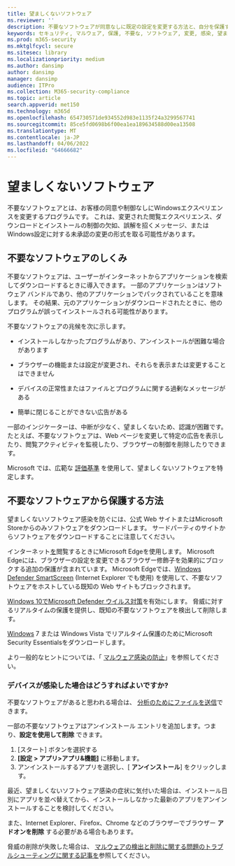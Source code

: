 ```yaml
---
title: 望ましくないソフトウェア
ms.reviewer: ''
description: 不要なソフトウェアが同意なしに既定の設定を変更する方法と、自分を保護するためにできることについて説明します。
keywords: セキュリティ, マルウェア, 保護, 不要な, ソフトウェア, 変更, 感染, 望ましくないソフトウェア, ソフトウェア バンドル, ブラウザー修飾子, プライバシー, セキュリティ, コンピューティング エクスペリエンス, 感染を防ぐ, ソリューション, WDSI, MMPC, Microsoft マルウェア プロテクション センター, ウイルス研究の脅威, 研究マルウェア, PC 保護, コンピューター感染, ウイルス感染, 説明, 修復, 最新の脅威
ms.prod: m365-security
ms.mktglfcycl: secure
ms.sitesec: library
ms.localizationpriority: medium
ms.author: dansimp
author: dansimp
manager: dansimp
audience: ITPro
ms.collection: M365-security-compliance
ms.topic: article
search.appverid: met150
ms.technology: m365d
ms.openlocfilehash: 654730571de934552d983e1135f24a3299567741
ms.sourcegitcommit: 85ce5fd0698b6f00ea1ea189634588d00ea13508
ms.translationtype: MT
ms.contentlocale: ja-JP
ms.lasthandoff: 04/06/2022
ms.locfileid: "64666682"
---
```

# <a name="unwanted-software"></a>望ましくないソフトウェア

不要なソフトウェアとは、お客様の同意や制御なしにWindowsエクスペリエンスを変更するプログラムです。 これは、変更された閲覧エクスペリエンス、ダウンロードとインストールの制御の欠如、誤解を招くメッセージ、またはWindows設定に対する未承認の変更の形式を取る可能性があります。

## <a name="how-unwanted-software-works"></a>不要なソフトウェアのしくみ

不要なソフトウェアは、ユーザーがインターネットからアプリケーションを検索してダウンロードするときに導入できます。 一部のアプリケーションはソフトウェア バンドルであり、他のアプリケーションでパックされていることを意味します。 その結果、元のアプリケーションがダウンロードされたときに、他のプログラムが誤ってインストールされる可能性があります。

不要なソフトウェアの兆候を次に示します。

- インストールしなかったプログラムがあり、アンインストールが困難な場合があります

- ブラウザーの機能または設定が変更され、それらを表示または変更することはできません

- デバイスの正常性またはファイルとプログラムに関する過剰なメッセージがある

- 簡単に閉じることができない広告がある

一部のインジケーターは、中断が少なく、望ましくないため、認識が困難です。 たとえば、不要なソフトウェアは、Web ページを変更して特定の広告を表示したり、閲覧アクティビティを監視したり、ブラウザーの制御を削除したりできます。

Microsoft では、広範な [評価基準](criteria.md) を使用して、望ましくないソフトウェアを特定します。

## <a name="how-to-protect-against-unwanted-software"></a>不要なソフトウェアから保護する方法

望ましくないソフトウェア感染を防ぐには、公式 Web サイトまたはMicrosoft Storeからのみソフトウェアをダウンロードします。 サードパーティのサイトからソフトウェアをダウンロードすることに注意してください。

インターネット[を](/microsoft-edge/deploy/index)閲覧するときにMicrosoft Edgeを使用します。 Microsoft Edgeには、ブラウザーの設定を変更できるブラウザー修飾子を効果的にブロックする追加の保護が含まれています。 Microsoft Edgeでは、[Windows Defender SmartScreen](/microsoft-edge/deploy/index) (Internet Explorer でも使用) を使用して、不要なソフトウェアをホストしている既知の Web サイトもブロックされます。

[Windows 10でMicrosoft Defender ウイルス対策](/microsoft-365/security/defender-endpoint/microsoft-defender-antivirus-in-windows-10)を有効にします。 脅威に対するリアルタイムの保護を提供し、既知の不要なソフトウェアを検出して削除します。

[Windows](https://www.microsoft.com/download/details.aspx?id=5201) 7 または Windows Vista でリアルタイム保護のためにMicrosoft Security Essentialsをダウンロードします。

より一般的なヒントについては、「 [マルウェア感染の防止](prevent-malware-infection.md)」を参照してください。

### <a name="what-should-i-do-if-my-device-is-infected"></a>デバイスが感染した場合はどうすればよいですか? 

不要なソフトウェアがあると思われる場合は、 [分析のためにファイルを送信](https://www.microsoft.com/wdsi/filesubmission)できます。

一部の不要なソフトウェアはアンインストール エントリを追加します。つまり、**設定を使用して削除** できます。
1. [スタート] ボタンを選択する
2. **[設定 > アプリ>アプリ&機能]** に移動します。
3. アンインストールするアプリを選択し、[ **アンインストール**] をクリックします。

最近、望ましくないソフトウェア感染の症状に気付いた場合は、インストール日別にアプリを並べ替えてから、インストールしなかった最新のアプリをアンインストールすることを検討してください。

また、Internet Explorer、Firefox、Chrome などのブラウザーでブラウザー **アドオンを削除** する必要がある場合もあります。

脅威の削除が失敗した場合は、 [マルウェアの検出と削除に関する問題のトラブルシューティングに関する記事を](https://support.microsoft.com/help/4466982/windows-10-troubleshoot-problems-with-detecting-and-removing-malware)参照してください。